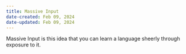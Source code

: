 ```yaml
---
title: Massive Input
date-created: Feb 09, 2024
date-updated: Feb 09, 2024
---
```


Massive Input is this idea that you can learn a language sheerly through exposure to it.